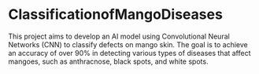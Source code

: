 # ClassificationofMangoDiseases
This project aims to develop an AI model using Convolutional Neural Networks (CNN) to classify defects on mango skin. The goal is to achieve an accuracy of over 90% in detecting various types of diseases that affect mangoes, such as anthracnose, black spots, and white spots.
